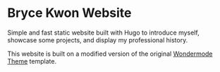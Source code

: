 # Bryce Kwon Website

Simple and fast static website built with Hugo to introduce myself, showcase some projects, and
display my professional history.

This website is built on a modified version of the original
[Wondermode Theme](https://github.com/Wonderfall/hugo-WonderMod) template.
